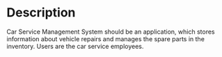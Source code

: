 # Description
Car Service Management System should be an application, which stores information about vehicle repairs and manages the spare parts in the inventory. Users are the car service employees.

